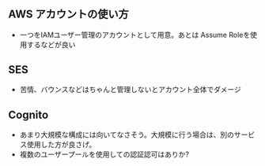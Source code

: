 # 

## AWS アカウントの使い方
- 一つをIAMユーザー管理のアカウントとして用意。あとは Assume Roleを使用するなどが良い

## SES
- 苦情、バウンスなどはちゃんと管理しないとアカウント全体でダメージ

## Cognito
- あまり大規模な構成には向いてなさそう。大規模に行う場合は、別のサービス使用した方が良さげ。
- 複数のユーザープールを使用しての認証認可はありか?


